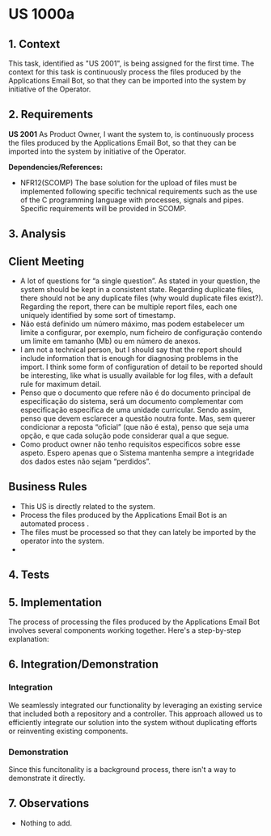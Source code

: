 # US 1000a

## 1. Context

This task, identified as "US 2001", is being assigned for the first time. The context for this task is continuously
process the files produced by the Applications Email Bot, so that they can be imported into the system by initiative of
the Operator.

## 2. Requirements

**US 2001** As Product Owner, I want the system to, is continuously
process the files produced by the Applications Email Bot, so that they can be imported into the system by initiative of
the Operator.

**Dependencies/References:**

- NFR12(SCOMP) The base solution for the upload of files must be implemented following specific technical requirements
  such as the use of the C programming language with
  processes, signals and pipes. Specific requirements will be provided in SCOMP.

## 3. Analysis

## Client Meeting

- A lot of questions for “a single question”. As stated in your question, the system should be kept in a consistent
  state. Regarding duplicate files, there should not be any duplicate files (why would duplicate files exist?).
  Regarding the report, there can be multiple report files, each one uniquely identified by some sort of timestamp.
- Não está definido um número máximo, mas podem estabelecer um limite a configurar, por exemplo, num ficheiro de
  configuração contendo um limite em tamanho (Mb) ou em número de anexos.
- I am not a technical person, but I should say that the report should include information that is enough for
  diagnosing problems in the import. I think some form of configuration of detail to be reported should be interesting,
  like what is usually available for log files, with a default rule for maximum detail.
- Penso que o documento que refere não é do documento principal de especificação do sistema, será um documento
  complementar com especificação especifica de uma unidade curricular. Sendo assim, penso que devem esclarecer a questão
  noutra fonte. Mas, sem querer condicionar a reposta “oficial” (que não é esta), penso que seja uma opção, e que cada
  solução pode considerar qual a que segue.
- Como product owner não tenho requisitos especificos sobre esse aspeto. Espero apenas que o Sistema mantenha sempre a
  integridade dos dados estes não sejam “perdidos”.

## Business Rules

- This US is directly related to the system.
- Process the files produced by the Applications Email Bot is an automated process .
- The files must be processed so that they can lately be imported by the operator into the system.
- 
## 4. Tests


## 5. Implementation

The process of processing the files produced by the Applications Email Bot involves several components working together. Here's a step-by-step
explanation:




## 6. Integration/Demonstration

### Integration

We seamlessly integrated our functionality by leveraging an existing service that included both a repository and a
controller. This approach allowed us to efficiently integrate our solution into the system without duplicating efforts
or reinventing existing components.

### Demonstration

Since this funcitonality is a background process, there isn't a way to demonstrate it directly. 

## 7. Observations

- Nothing to add.

```